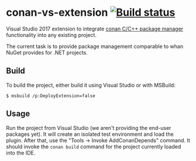 conan-vs-extension [![Build status][badge-appveyor]][build-appveyor]
==================

Visual Studio 2017 extension to integrate [conan C/C++ package manager][conan]
functionality into any existing project.

The current task is to provide package management comparable to whan NuGet
provides for .NET projects.

Build
-----

To build the project, either build it using Visual Studio or with MSBuild:

```console
$ msbuild /p:DeployExtension=false
```

Usage
-----

Run the project from Visual Studio (we aren't providing the end-user packages
yet). It will create an isolated test environment and load the plugin. After
that, use the "Tools → Invoke AddConanDepends" command. It should invoke the
`conan build` command for the project currently loaded into the IDE.

[build-appveyor]: https://ci.appveyor.com/project/ForNeVeR/conan-vs-extension/branch/master
[conan]: https://www.conan.io/

[badge-appveyor]: https://ci.appveyor.com/api/projects/status/y4srt9dcjxy466f8/branch/master?svg=true
